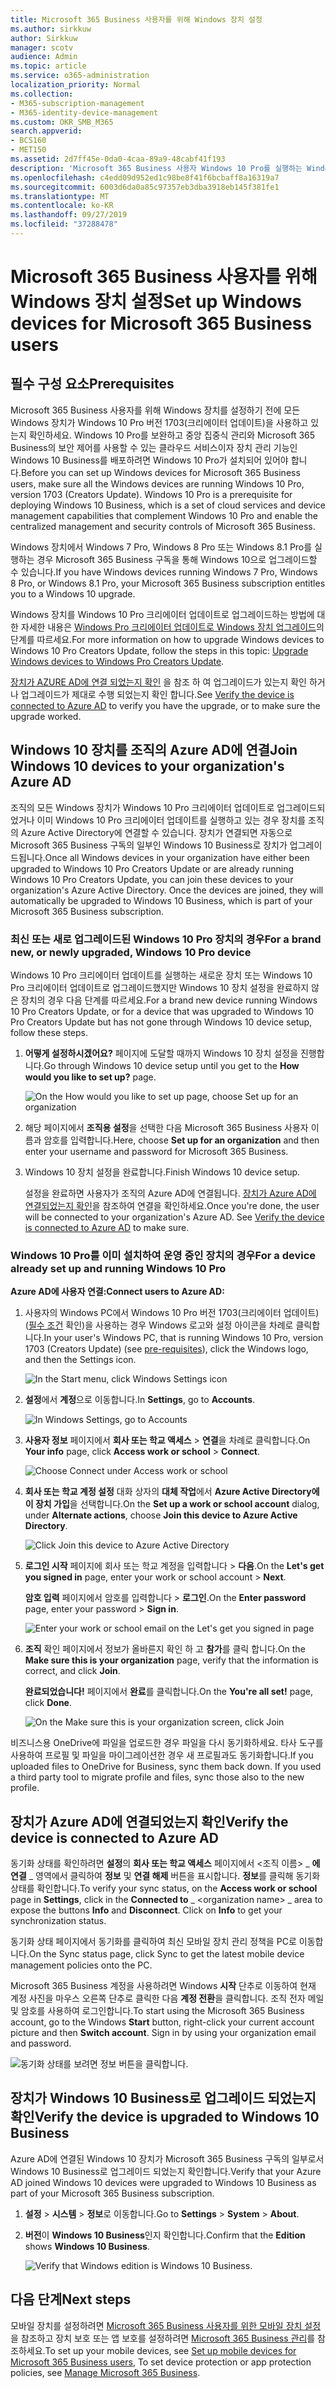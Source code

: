 ```yaml
---
title: Microsoft 365 Business 사용자를 위해 Windows 장치 설정
ms.author: sirkkuw
author: Sirkkuw
manager: scotv
audience: Admin
ms.topic: article
ms.service: o365-administration
localization_priority: Normal
ms.collection:
- M365-subscription-management
- M365-identity-device-management
ms.custom: OKR_SMB_M365
search.appverid:
- BCS160
- MET150
ms.assetid: 2d7ff45e-0da0-4caa-89a9-48cabf41f193
description: 'Microsoft 365 Business 사용자 Windows 10 Pro를 실행하는 Windows 장치를 설정하는 방법에 대해 알아보십시오. '
ms.openlocfilehash: c4edd09d952ed1c98be8f41f6bcbaff8a16319a7
ms.sourcegitcommit: 6003d6da0a85c97357eb3dba3918eb145f381fe1
ms.translationtype: MT
ms.contentlocale: ko-KR
ms.lasthandoff: 09/27/2019
ms.locfileid: "37288478"
---
```

# <a name="set-up-windows-devices-for-microsoft-365-business-users"></a><span data-ttu-id="869fd-103">Microsoft 365 Business 사용자를 위해 Windows 장치 설정</span><span class="sxs-lookup"><span data-stu-id="869fd-103">Set up Windows devices for Microsoft 365 Business users</span></span>

## <a name="prerequisites"></a><span data-ttu-id="869fd-104">필수 구성 요소</span><span class="sxs-lookup"><span data-stu-id="869fd-104">Prerequisites</span></span>

<span data-ttu-id="869fd-p101">Microsoft 365 Business 사용자를 위해 Windows 장치를 설정하기 전에 모든 Windows 장치가 Windows 10 Pro 버전 1703(크리에이터 업데이트)을 사용하고 있는지 확인하세요. Windows 10 Pro를 보완하고 중앙 집중식 관리와 Microsoft 365 Business의 보안 제어를 사용할 수 있는 클라우드 서비스이자 장치 관리 기능인 Windows 10 Business를 배포하려면 Windows 10 Pro가 설치되어 있어야 합니다.</span><span class="sxs-lookup"><span data-stu-id="869fd-p101">Before you can set up Windows devices for Microsoft 365 Business users, make sure all the Windows devices are running Windows 10 Pro, version 1703 (Creators Update). Windows 10 Pro is a prerequisite for deploying Windows 10 Business, which is a set of cloud services and device management capabilities that complement Windows 10 Pro and enable the centralized management and security controls of Microsoft 365 Business.</span></span>
  
<span data-ttu-id="869fd-107">Windows 장치에서 Windows 7 Pro, Windows 8 Pro 또는 Windows 8.1 Pro를 실행하는 경우 Microsoft 365 Business 구독을 통해 Windows 10으로 업그레이드할 수 있습니다.</span><span class="sxs-lookup"><span data-stu-id="869fd-107">If you have Windows devices running Windows 7 Pro, Windows 8 Pro, or Windows 8.1 Pro, your Microsoft 365 Business subscription entitles you to a Windows 10 upgrade.</span></span>
  
<span data-ttu-id="869fd-108">Windows 장치를 Windows 10 Pro 크리에이터 업데이트로 업그레이드하는 방법에 대한 자세한 내용은 [Windows Pro 크리에이터 업데이트로 Windows 장치 업그레이드](upgrade-to-windows-pro-creators-update.md)의 단계를 따르세요.</span><span class="sxs-lookup"><span data-stu-id="869fd-108">For more information on how to upgrade Windows devices to Windows 10 Pro Creators Update, follow the steps in this topic: [Upgrade Windows devices to Windows Pro Creators Update](upgrade-to-windows-pro-creators-update.md).</span></span>
  
<span data-ttu-id="869fd-109">[장치가 AZURE AD에 연결 되었는지 확인](#verify-the-device-is-connected-to-azure-ad) 을 참조 하 여 업그레이드가 있는지 확인 하거나 업그레이드가 제대로 수행 되었는지 확인 합니다.</span><span class="sxs-lookup"><span data-stu-id="869fd-109">See [Verify the device is connected to Azure AD](#verify-the-device-is-connected-to-azure-ad) to verify you have the upgrade, or to make sure the upgrade worked.</span></span> 
  
## <a name="join-windows-10-devices-to-your-organizations-azure-ad"></a><span data-ttu-id="869fd-110">Windows 10 장치를 조직의 Azure AD에 연결</span><span class="sxs-lookup"><span data-stu-id="869fd-110">Join Windows 10 devices to your organization's Azure AD</span></span>

<span data-ttu-id="869fd-p102">조직의 모든 Windows 장치가 Windows 10 Pro 크리에이터 업데이트로 업그레이드되었거나 이미 Windows 10 Pro 크리에이터 업데이트를 실행하고 있는 경우 장치를 조직의 Azure Active Directory에 연결할 수 있습니다. 장치가 연결되면 자동으로 Microsoft 365 Business 구독의 일부인 Windows 10 Business로 장치가 업그레이드됩니다.</span><span class="sxs-lookup"><span data-stu-id="869fd-p102">Once all Windows devices in your organization have either been upgraded to Windows 10 Pro Creators Update or are already running Windows 10 Pro Creators Update, you can join these devices to your organization's Azure Active Directory. Once the devices are joined, they will automatically be upgraded to Windows 10 Business, which is part of your Microsoft 365 Business subscription.</span></span>
  
### <a name="for-a-brand-new-or-newly-upgraded-windows-10-pro-device"></a><span data-ttu-id="869fd-113">최신 또는 새로 업그레이드된 Windows 10 Pro 장치의 경우</span><span class="sxs-lookup"><span data-stu-id="869fd-113">For a brand new, or newly upgraded, Windows 10 Pro device</span></span>

<span data-ttu-id="869fd-114">Windows 10 Pro 크리에이터 업데이트를 실행하는 새로운 장치 또는 Windows 10 Pro 크리에이터 업데이트로 업그레이드했지만 Windows 10 장치 설정을 완료하지 않은 장치의 경우 다음 단계를 따르세요.</span><span class="sxs-lookup"><span data-stu-id="869fd-114">For a brand new device running Windows 10 Pro Creators Update, or for a device that was upgraded to Windows 10 Pro Creators Update but has not gone through Windows 10 device setup, follow these steps.</span></span>
  
1. <span data-ttu-id="869fd-115">**어떻게 설정하시겠어요?** 페이지에 도달할 때까지 Windows 10 장치 설정을 진행합니다.</span><span class="sxs-lookup"><span data-stu-id="869fd-115">Go through Windows 10 device setup until you get to the **How would you like to set up?** page.</span></span> 
    
    ![On the How would you like to set up page, choose Set up for an organization](media/1b0b2dba-00bb-4a99-a729-441479220cb7.png)
  
2. <span data-ttu-id="869fd-117">해당 페이지에서 **조직용 설정**을 선택한 다음 Microsoft 365 Business 사용자 이름과 암호를 입력합니다.</span><span class="sxs-lookup"><span data-stu-id="869fd-117">Here, choose **Set up for an organization** and then enter your username and password for Microsoft 365 Business.</span></span> 
    
3. <span data-ttu-id="869fd-118">Windows 10 장치 설정을 완료합니다.</span><span class="sxs-lookup"><span data-stu-id="869fd-118">Finish Windows 10 device setup.</span></span>
    
   <span data-ttu-id="869fd-p103">설정을 완료하면 사용자가 조직의 Azure AD에 연결됩니다. [장치가 Azure AD에 연결되었는지 확인](#verify-the-device-is-connected-to-azure-ad)을 참조하여 연결을 확인하세요.</span><span class="sxs-lookup"><span data-stu-id="869fd-p103">Once you're done, the user will be connected to your organization's Azure AD. See [Verify the device is connected to Azure AD](#verify-the-device-is-connected-to-azure-ad) to make sure.</span></span> 
  
### <a name="for-a-device-already-set-up-and-running-windows-10-pro"></a><span data-ttu-id="869fd-121">Windows 10 Pro를 이미 설치하여 운영 중인 장치의 경우</span><span class="sxs-lookup"><span data-stu-id="869fd-121">For a device already set up and running Windows 10 Pro</span></span>

 <span data-ttu-id="869fd-122">**Azure AD에 사용자 연결:**</span><span class="sxs-lookup"><span data-stu-id="869fd-122">**Connect users to Azure AD:**</span></span>
  
1. <span data-ttu-id="869fd-123">사용자의 Windows PC에서 Windows 10 Pro 버전 1703(크리에이터 업데이트)([필수 조건](pre-requisites-for-data-protection.md) 확인)을 사용하는 경우 Windows 로고와 설정 아이콘을 차례로 클릭합니다.</span><span class="sxs-lookup"><span data-stu-id="869fd-123">In your user's Windows PC, that is running Windows 10 Pro, version 1703 (Creators Update) (see [pre-requisites](pre-requisites-for-data-protection.md)), click the Windows logo, and then the Settings icon.</span></span>
  
   ![In the Start menu, click Windows Settings icon](media/74e1ce9a-1554-4761-beb9-330b176e9b9d.png)
  
2. <span data-ttu-id="869fd-125">**설정**에서 **계정**으로 이동합니다.</span><span class="sxs-lookup"><span data-stu-id="869fd-125">In **Settings**, go to **Accounts**.</span></span>
  
   ![In Windows Settings, go to Accounts](media/472fd688-d111-4788-9fbb-56a00fbdc24d.png)
  
3. <span data-ttu-id="869fd-127">**사용자 정보** 페이지에서 **회사 또는 학교 액세스** \> **연결**을 차례로 클릭합니다.</span><span class="sxs-lookup"><span data-stu-id="869fd-127">On **Your info** page, click **Access work or school** \> **Connect**.</span></span>
  
   ![Choose Connect under Access work or school](media/af3a4e3f-f9b9-4969-b3e2-4ef99308090c.png)
  
4. <span data-ttu-id="869fd-129">**회사 또는 학교 계정 설정** 대화 상자의 **대체 작업**에서 **Azure Active Directory에 이 장치 가입**을 선택합니다.</span><span class="sxs-lookup"><span data-stu-id="869fd-129">On the **Set up a work or school account** dialog, under **Alternate actions**, choose **Join this device to Azure Active Directory**.</span></span>
  
   ![Click Join this device to Azure Active Directory](media/fb709a1b-05a9-4750-9cb9-e097f4412cba.png)
  
5. <span data-ttu-id="869fd-131">**로그인 시작** 페이지에 회사 또는 학교 계정을 입력합니다 \> **다음**.</span><span class="sxs-lookup"><span data-stu-id="869fd-131">On the **Let's get you signed in** page, enter your work or school account \> **Next**.</span></span>
  
   <span data-ttu-id="869fd-132">**암호 입력** 페이지에서 암호를 입력합니다 \> **로그인**.</span><span class="sxs-lookup"><span data-stu-id="869fd-132">On the **Enter password** page, enter your password \> **Sign in**.</span></span>
  
   ![Enter your work or school email on the Let's get you signed in page](media/f70eb148-b1d2-4ba3-be38-7317eaf0321a.png)
  
6. <span data-ttu-id="869fd-134">**조직** 확인 페이지에서 정보가 올바른지 확인 하 고 **참가**를 클릭 합니다.</span><span class="sxs-lookup"><span data-stu-id="869fd-134">On the **Make sure this is your organization** page, verify that the information is correct, and click **Join**.</span></span>
  
   <span data-ttu-id="869fd-p104">**완료되었습니다!** 페이지에서 **완료**를 클릭합니다.</span><span class="sxs-lookup"><span data-stu-id="869fd-p104">On the **You're all set!** page, click **Done**.</span></span>
  
   ![On the Make sure this is your organization screen, click Join](media/c749c0a2-5191-4347-a451-c062682aa1fb.png)
  
<span data-ttu-id="869fd-p105">비즈니스용 OneDrive에 파일을 업로드한 경우 파일을 다시 동기화하세요. 타사 도구를 사용하여 프로필 및 파일을 마이그레이션한 경우 새 프로필과도 동기화합니다.</span><span class="sxs-lookup"><span data-stu-id="869fd-p105">If you uploaded files to OneDrive for Business, sync them back down. If you used a third party tool to migrate profile and files, sync those also to the new profile.</span></span>
  
## <a name="verify-the-device-is-connected-to-azure-ad"></a><span data-ttu-id="869fd-140">장치가 Azure AD에 연결되었는지 확인</span><span class="sxs-lookup"><span data-stu-id="869fd-140">Verify the device is connected to Azure AD</span></span>

<span data-ttu-id="869fd-p106">동기화 상태를 확인하려면 **설정**의 **회사 또는 학교 액세스** 페이지에서 \<조직 이름\> _ **에 연결** _ 영역에서 클릭하여 **정보** 및 **연결 해제** 버튼을 표시합니다. **정보**를 클릭해 동기화 상태를 확인합니다.</span><span class="sxs-lookup"><span data-stu-id="869fd-p106">To verify your sync status, on the **Access work or school** page in **Settings**, click in the **Connected to** _ \<organization name\> _ area to expose the buttons **Info** and **Disconnect**. Click on **Info** to get your synchronization status.</span></span> 
  
<span data-ttu-id="869fd-143">동기화 상태 페이지에서 동기화를 클릭하여 최신 모바일 장치 관리 정책을 PC로 이동합니다.</span><span class="sxs-lookup"><span data-stu-id="869fd-143">On the Sync status page, click Sync to get the latest mobile device management policies onto the PC.</span></span>
  
<span data-ttu-id="869fd-p107">Microsoft 365 Business 계정을 사용하려면 Windows **시작** 단추로 이동하여 현재 계정 사진을 마우스 오른쪽 단추로 클릭한 다음 **계정 전환**을 클릭합니다. 조직 전자 메일 및 암호를 사용하여 로그인합니다.</span><span class="sxs-lookup"><span data-stu-id="869fd-p107">To start using the Microsoft 365 Business account, go to the Windows **Start** button, right-click your current account picture and then **Switch account**. Sign in by using your organization email and password.</span></span>
  
![동기화 상태를 보려면 정보 버튼을 클릭합니다.](media/818f7043-adbf-402a-844a-59d50034911d.png)
  
## <a name="verify-the-device-is-upgraded-to-windows-10-business"></a><span data-ttu-id="869fd-147">장치가 Windows 10 Business로 업그레이드 되었는지 확인</span><span class="sxs-lookup"><span data-stu-id="869fd-147">Verify the device is upgraded to Windows 10 Business</span></span>

<span data-ttu-id="869fd-148">Azure AD에 연결된 Windows 10 장치가 Microsoft 365 Business 구독의 일부로서 Windows 10 Business로 업그레이드 되었는지 확인합니다.</span><span class="sxs-lookup"><span data-stu-id="869fd-148">Verify that your Azure AD joined Windows 10 devices were upgraded to Windows 10 Business as part of your Microsoft 365 Business subscription.</span></span>
  
1. <span data-ttu-id="869fd-149">**설정** \> **시스템** \> **정보**로 이동합니다.</span><span class="sxs-lookup"><span data-stu-id="869fd-149">Go to **Settings** \> **System** \> **About**.</span></span>
    
2. <span data-ttu-id="869fd-150">**버전**이 **Windows 10 Business**인지 확인합니다.</span><span class="sxs-lookup"><span data-stu-id="869fd-150">Confirm that the **Edition** shows **Windows 10 Business**.</span></span>
    
    ![Verify that Windows edition is Windows 10 Business.](media/ff660fc8-d3ba-431b-89a5-f5abded96c4d.png)
  
## <a name="next-steps"></a><span data-ttu-id="869fd-152">다음 단계</span><span class="sxs-lookup"><span data-stu-id="869fd-152">Next steps</span></span>

<span data-ttu-id="869fd-153">모바일 장치를 설정하려면 [Microsoft 365 Business 사용자를 위한 모바일 장치 설정](set-up-mobile-devices.md)을 참조하고 장치 보호 또는 앱 보호를 설정하려면 [Microsoft 365 Business 관리](manage.md)를 참조하세요.</span><span class="sxs-lookup"><span data-stu-id="869fd-153">To set up your mobile devices, see [Set up mobile devices for Microsoft 365 Business users](set-up-mobile-devices.md), To set device protection or app protection policies, see [Manage Microsoft 365 Business](manage.md).</span></span>
  
